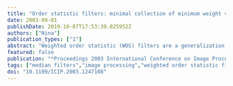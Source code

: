 ```yaml
---
title: "Order statistic filters: minimal collection of minimum weight vectors"
date: 2003-09-01
publishDate: 2019-10-07T17:53:39.025952Z
authors: ["Nina"]
publication_types: ["1"]
abstract: "Weighted order statistic (WOS) filters are a generalization of the standard order statistic filters. Usually, they are characterized by a weight vector and a threshold value. Rather than considering individual filters, it is possible to consider the whole set of filters related to a given weight vector as a class of filters by allowing the threshold values vary from 0 to the sum of the weights. A major question is to find out if two weight vectors are equivalent or not as classes of filters. Some equivalent weight vectors as well as discussions on minimal collections of weight vectors are presented in this paper."
featured: false
publication: "*Proceedings 2003 International Conference on Image Processing (Cat. No.03CH37429)*"
tags: ["median filters","image processing","weighted order statistic filter","minimum weight vector collection","threshold value","Statistics","Filters","Computer science","Mathematics","Boolean functions","Hamming weight"]
doi: "10.1109/ICIP.2003.1247108"
---
```


